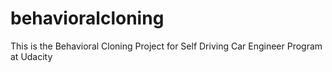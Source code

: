 # behavioralcloning
This is the Behavioral Cloning Project for Self Driving Car Engineer Program at Udacity
